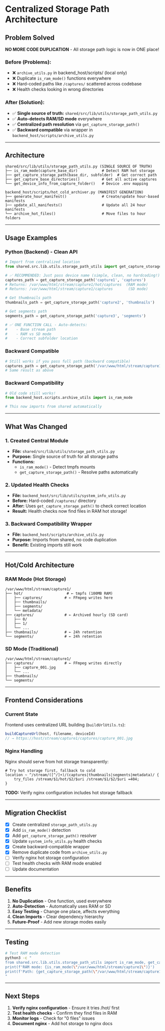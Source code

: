 # Centralized Storage Path Architecture

## Problem Solved
**NO MORE CODE DUPLICATION** - All storage path logic is now in ONE place!

### Before (Problems):
- ❌ `archive_utils.py` in backend_host/scripts/ (local only)
- ❌ Duplicate `is_ram_mode()` functions everywhere
- ❌ Hard-coded paths like `/captures/` scattered across codebase
- ❌ Health checks looking in wrong directories

### After (Solution):
- ✅ **Single source of truth:** `shared/src/lib/utils/storage_path_utils.py`
- ✅ **Auto-detects RAM/SD mode** everywhere
- ✅ **Centralized path resolution** via `get_capture_storage_path()`
- ✅ **Backward compatible** via wrapper in `backend_host/scripts/archive_utils.py`

---

## Architecture

```
shared/src/lib/utils/storage_path_utils.py (SINGLE SOURCE OF TRUTH)
├── is_ram_mode(capture_base_dir)           # Detect RAM hot storage
├── get_capture_storage_path(base_dir, subfolder)  # Get correct path
├── get_capture_base_directories()          # Get all active captures
└── get_device_info_from_capture_folder()   # Device .env mapping

backend_host/scripts/hot_cold_archiver.py (MANIFEST GENERATION)
├── generate_hour_manifest()                # Create/update hour-based manifests
├── update_all_manifests()                  # Update all 24 hour manifests
└── archive_hot_files()                     # Move files to hour folders
```

---

## Usage Examples

### Python (Backend) - Clean API

```python
# Import from centralized location
from shared.src.lib.utils.storage_path_utils import get_capture_storage_path

# ✅ RECOMMENDED: Just pass device name (simple, clean, no hardcoding!)
captures_path = get_capture_storage_path('capture1', 'captures')
# Returns: /var/www/html/stream/capture1/hot/captures  (RAM mode)
# Returns: /var/www/html/stream/capture1/captures       (SD mode)

# Get thumbnails path
thumbnails_path = get_capture_storage_path('capture2', 'thumbnails')

# Get segments path
segments_path = get_capture_storage_path('capture3', 'segments')

# ✅ ONE FUNCTION CALL - Auto-detects:
#    - Base stream path
#    - RAM vs SD mode  
#    - Correct subfolder location
```

### Backward Compatible

```python
# Still works if you pass full path (backward compatible)
captures_path = get_capture_storage_path('/var/www/html/stream/capture1', 'captures')
# Same result as above
```

### Backward Compatibility

```python
# Old code still works!
from backend_host.scripts.archive_utils import is_ram_mode

# This now imports from shared automatically
```

---

## What Was Changed

### 1. Created Central Module
- **File:** `shared/src/lib/utils/storage_path_utils.py`
- **Purpose:** Single source of truth for all storage paths
- **Functions:** 
  - `is_ram_mode()` - Detect tmpfs mounts
  - `get_capture_storage_path()` - Resolve paths automatically

### 2. Updated Health Checks
- **File:** `backend_host/src/lib/utils/system_info_utils.py`
- **Before:** Hard-coded `/captures/` directory
- **After:** Uses `get_capture_storage_path()` to check correct location
- **Result:** Health checks now find files in RAM hot storage!

### 3. Backward Compatibility Wrapper
- **File:** `backend_host/scripts/archive_utils.py`
- **Purpose:** Imports from shared, no code duplication
- **Benefit:** Existing imports still work

---

## Hot/Cold Architecture

### RAM Mode (Hot Storage)
```
/var/www/html/stream/capture1/
├── hot/                    # ← tmpfs (100MB RAM)
│   ├── captures/          # ← FFmpeg writes here
│   ├── thumbnails/
│   ├── segments/
│   └── metadata/
├── captures/              # ← Archived hourly (SD card)
│   ├── 0/
│   ├── 1/
│   └── ...
├── thumbnails/            # ← 24h retention
└── segments/              # ← 24h retention
```

### SD Mode (Traditional)
```
/var/www/html/stream/capture1/
├── captures/              # ← FFmpeg writes directly
│   ├── capture_001.jpg
│   └── ...
├── thumbnails/
└── segments/
```

---

## Frontend Considerations

### Current State
Frontend uses centralized URL building (`buildUrlUtils.ts`):
```typescript
buildCaptureUrl(host, filename, deviceId)
// → https://host/stream/capture1/captures/capture_001.jpg
```

### Nginx Handling
Nginx should serve from hot storage transparently:

```nginx
# Try hot storage first, fallback to cold
location ~ ^/stream/([^/]+)/(captures|thumbnails|segments|metadata)/ {
    try_files /stream/$1/hot/$2/$uri /stream/$1/$2/$uri =404;
}
```

**TODO:** Verify nginx configuration includes hot storage fallback

---

## Migration Checklist

- [x] Create centralized `storage_path_utils.py`
- [x] Add `is_ram_mode()` detection
- [x] Add `get_capture_storage_path()` resolver
- [x] Update `system_info_utils.py` health checks
- [x] Create backward-compatible wrapper
- [x] Remove duplicate code from `archive_utils.py`
- [ ] Verify nginx hot storage configuration
- [ ] Test health checks with RAM mode enabled
- [ ] Update documentation

---

## Benefits

1. **No Duplication** - One function, used everywhere
2. **Auto-Detection** - Automatically uses RAM or SD
3. **Easy Testing** - Change one place, affects everything
4. **Clean Imports** - Clear dependency hierarchy
5. **Future-Proof** - Add new storage modes easily

---

## Testing

```bash
# Test RAM mode detection
python3 -c "
from shared.src.lib.utils.storage_path_utils import is_ram_mode, get_capture_storage_path
print(f'RAM mode: {is_ram_mode(\"/var/www/html/stream/capture1\")}')
print(f'Path: {get_capture_storage_path(\"/var/www/html/stream/capture1\", \"captures\")}')
"
```

---

## Next Steps

1. **Verify nginx configuration** - Ensure it tries /hot/ first
2. **Test health checks** - Confirm they find files in RAM
3. **Monitor logs** - Check for "0 files" issues
4. **Document nginx** - Add hot storage to nginx docs


